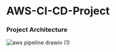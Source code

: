 # AWS-CI-CD-Project

### Project Architecture
![aws pipeline drawio (1)](https://user-images.githubusercontent.com/106590073/181558212-91c9209f-4dc1-4970-9f51-eb34c2ae3f9e.jpg)
